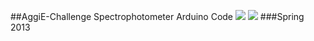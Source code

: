 ##AggiE-Challenge Spectrophotometer Arduino Code
<a href="http://www.tamu.edu/"><img src="http://aggie-stem.tamu.edu/images/TAMU.jpg"></a>
<a href="http://engineering.tamu.edu/essap/areas/enrichment/aggie-challenge">
<img src="https://raw.github.com/4n1m0s1ty/spectrino/master/Images/IMG_20130301_162643.jpg"></a>
###Spring 2013
